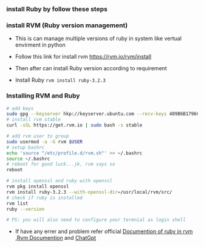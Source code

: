 
### install Ruby by follow these steps 


### install RVM (Ruby version management)
- This is can manage multiple versions of ruby in system like vertual envirment in python 

- Follow this link for install rvm
 https://rvm.io/rvm/install

- Then after can install Ruby version according to requirement 
- Install Ruby  `rvm install ruby-3.2.3`


### Installing RVM and Ruby

```bash
# add keys
sudo gpg --keyserver hkp://keyserver.ubuntu.com --recv-keys 409B6B1796C275462A1703113804BB82D39DC0E3 7D2BAF1CF37B13E2069D6956105BD0E739499BDB
# install rvm stable
curl -sSL https://get.rvm.io | sudo bash -s stable

# add rvm user to group
sudo usermod -a -G rvm $USER
# setup bashrc
echo 'source "/etc/profile.d/rvm.sh"' >> ~/.bashrc
source ~/.bashrc 
# reboot for good luck...jk, rvm says so
reboot

# install openssl and ruby with openssl
rvm pkg install openssl
rvm install ruby-3.2.3 --with-openssl-dir=/usr/local/rvm/src/
# check if ruby is installed
rvm list
ruby --version

# PS: you will also need to configure your termnial as login shell
```

- If have any errer and problem refer official [Documention of ruby in rvm ](https://rvm.io/rubies/installing) ,[Rvm Documention](https://rvm.io/rvm/install)  and [ChatGpt](https://chat.openai.com/)